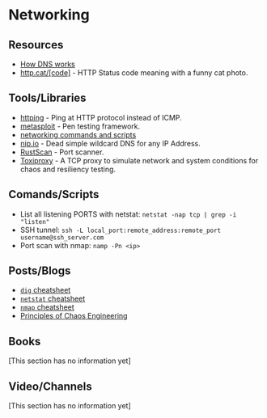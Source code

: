 # Networking

## Resources

- [How DNS works](https://howdns.works/)
- [http.cat/[code]](http.cat) - HTTP Status code meaning with a funny cat photo.

## Tools/Libraries

- [httping](https://www.vanheusden.com/httping/) - Ping at HTTP protocol instead of ICMP.
- [metasploit](https://www.metasploit.com/) - Pen testing framework.
- [networking commands and scripts](https://haydenjames.io/linux-networking-commands-scripts/)
- [nip.io](https://nip.io/) - Dead simple wildcard DNS for any IP Address.
- [RustScan](https://github.com/RustScan/RustScan) - Port scanner.
- [Toxiproxy](https://github.com/Shopify/toxiproxy) - A TCP proxy to simulate network and system conditions for chaos and resiliency testing.

## Comands/Scripts

- List all listening PORTS with netstat: `netstat -nap tcp | grep -i "listen"`
- SSH tunnel: `ssh -L local_port:remote_address:remote_port username@ssh_server.com`
- Port scan with nmap: `namp -Pn <ip>`

## Posts/Blogs

- [`dig` cheatsheet](https://neverendingsecurity.wordpress.com/2015/04/13/dig-commands-cheatsheet/)
- [`netstat` cheatsheet](https://low-orbit.net/netstat-cheat-sheet)
- [`nmap` cheatsheet](https://www.stationx.net/nmap-cheat-sheet/)
- [Principles of Chaos Engineering](https://principlesofchaos.org/)

## Books

[This section has no information yet]

## Video/Channels

[This section has no information yet]

